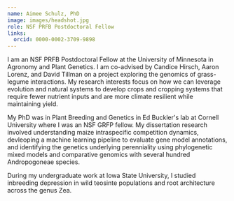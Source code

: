 ```yaml
---
name: Aimee Schulz, PhD
image: images/headshot.jpg
role: NSF PRFB Postdoctoral Fellow
links:
  orcid: 0000-0002-3709-9898
---
```


I am an NSF PRFB Postdoctoral Fellow at the University of Minnesota in Agronomy and Plant Genetics. I am co-advised by Candice Hirsch, Aaron Lorenz, and David Tillman on a project exploring the genomics of grass-legume interactions. My research interests focus on how we can leverage evolution and natural systems to develop crops and cropping systems that require fewer nutrient inputs and are more climate resilient while maintaining yield. 

My PhD was in Plant Breeding and Genetics in Ed Buckler's lab at Cornell University where I was an NSF GRFP fellow. My dissertation research involved understanding maize intraspecific competition dynamics, devleoping a machine learning pipeline to evaluate gene model annotations, and identifying the genetics underlying perenniality using phylogenetic mixed models and comparative genomics with several hundred Andropogoneae species. 
 
During my undergraduate work at Iowa State University, I studied inbreeding depression in wild teosinte populations and root architecture across the genus Zea.
